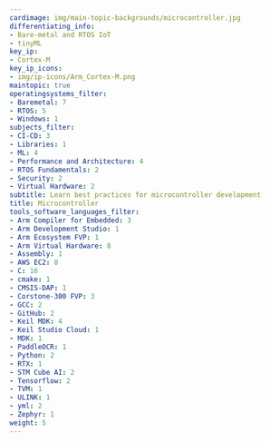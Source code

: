 ```yaml
---
cardimage: img/main-topic-backgrounds/microcontroller.jpg
differentiating_info:
- Bare-metal and RTOS IoT
- tinyML
key_ip:
- Cortex-M
key_ip_icons:
- img/ip-icons/Arm_Cortex-M.png
maintopic: true
operatingsystems_filter:
- Baremetal: 7
- RTOS: 5
- Windows: 1
subjects_filter:
- CI-CD: 3
- Libraries: 1
- ML: 4
- Performance and Architecture: 4
- RTOS Fundamentals: 2
- Security: 2
- Virtual Hardware: 2
subtitle: Learn best practices for microcontroller development
title: Microcontroller
tools_software_languages_filter:
- Arm Compiler for Embedded: 3
- Arm Development Studio: 1
- Arm Ecosystem FVP: 1
- Arm Virtual Hardware: 8
- Assembly: 1
- AWS EC2: 8
- C: 16
- cmake: 1
- CMSIS-DAP: 1
- Corstone-300 FVP: 3
- GCC: 2
- GitHub: 2
- Keil MDK: 4
- Keil Studio Cloud: 1
- MDK: 1
- PaddleOCR: 1
- Python: 2
- RTX: 1
- STM Cube AI: 2
- Tensorflow: 2
- TVM: 1
- ULINK: 1
- yml: 2
- Zephyr: 1
weight: 5
---
```

